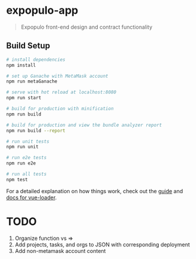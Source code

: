 # expopulo-app

> Expopulo front-end design and contract functionality

## Build Setup

``` bash
# install dependencies
npm install

# set up Ganache with MetaMask account
npm run metaGanache

# serve with hot reload at localhost:8080
npm run start

# build for production with minification
npm run build

# build for production and view the bundle analyzer report
npm run build --report

# run unit tests
npm run unit

# run e2e tests
npm run e2e

# run all tests
npm test
```

For a detailed explanation on how things work, check out the [guide](http://vuejs-templates.github.io/webpack/) and [docs for vue-loader](http://vuejs.github.io/vue-loader).


# TODO
1. Organize function vs =>
2. Add projects, tasks, and orgs to JSON with corresponding deployment
3. Add non-metamask account content
